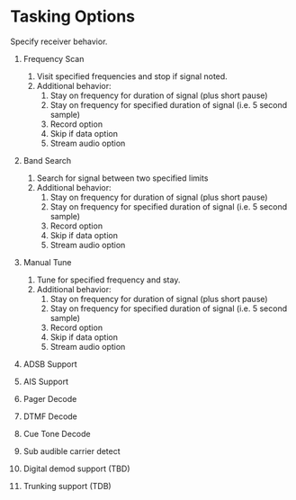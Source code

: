 # Tasking Options
Specify receiver behavior.

1. Frequency Scan
    1. Visit specified frequencies and stop if signal noted.
    1. Additional behavior:
        1. Stay on frequency for duration of signal (plus short pause)
        1. Stay on frequency for specified duration of signal (i.e. 5 second sample)
        1. Record option
        1. Skip if data option
        1. Stream audio option

1. Band Search
    1. Search for signal between two specified limits
    1. Additional behavior:
        1. Stay on frequency for duration of signal (plus short pause)
        1. Stay on frequency for specified duration of signal (i.e. 5 second sample)
        1. Record option
        1. Skip if data option
        1. Stream audio option

1. Manual Tune
    1. Tune for specified frequency and stay.
    1. Additional behavior:
        1. Stay on frequency for duration of signal (plus short pause)
        1. Stay on frequency for specified duration of signal (i.e. 5 second sample)
        1. Record option
        1. Skip if data option
        1. Stream audio option

1. ADSB Support
1. AIS Support
1. Pager Decode
1. DTMF Decode
1. Cue Tone Decode
1. Sub audible carrier detect
1. Digital demod support (TBD)
1. Trunking support (TDB)